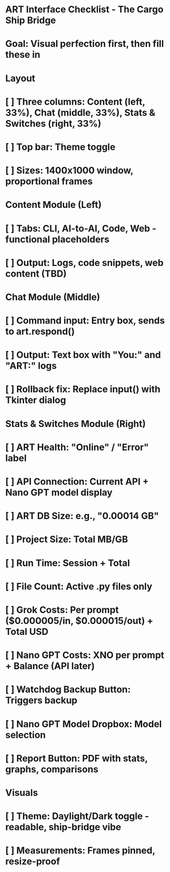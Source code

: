 # ART Interface Checklist - The Cargo Ship Bridge
# Goal: Visual perfection first, then fill these in

# Layout
# [ ] Three columns: Content (left, 33%), Chat (middle, 33%), Stats & Switches (right, 33%)
# [ ] Top bar: Theme toggle
# [ ] Sizes: 1400x1000 window, proportional frames

# Content Module (Left)
# [ ] Tabs: CLI, AI-to-AI, Code, Web - functional placeholders
# [ ] Output: Logs, code snippets, web content (TBD)

# Chat Module (Middle)
# [ ] Command input: Entry box, sends to art.respond()
# [ ] Output: Text box with "You:" and "ART:" logs
# [ ] Rollback fix: Replace input() with Tkinter dialog

# Stats & Switches Module (Right)
# [ ] ART Health: "Online" / "Error" label
# [ ] API Connection: Current API + Nano GPT model display
# [ ] ART DB Size: e.g., "0.00014 GB"
# [ ] Project Size: Total MB/GB
# [ ] Run Time: Session + Total
# [ ] File Count: Active .py files only
# [ ] Grok Costs: Per prompt ($0.000005/in, $0.000015/out) + Total USD
# [ ] Nano GPT Costs: XNO per prompt + Balance (API later)
# [ ] Watchdog Backup Button: Triggers backup
# [ ] Nano GPT Model Dropbox: Model selection
# [ ] Report Button: PDF with stats, graphs, comparisons

# Visuals
# [ ] Theme: Daylight/Dark toggle - readable, ship-bridge vibe
# [ ] Measurements: Frames pinned, resize-proof
